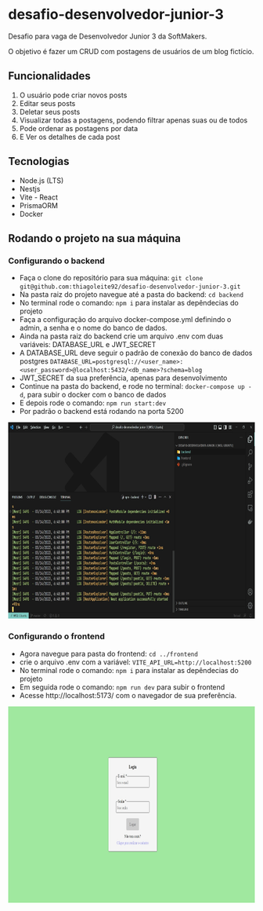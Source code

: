 # desafio-desenvolvedor-junior-3
Desafio para vaga de Desenvolvedor Junior 3 da SoftMakers. 

O objetivo é fazer um CRUD com postagens de usuários de um blog fictício.

## Funcionalidades

1. O usuário pode criar novos posts
2. Editar seus posts
3. Deletar seus posts
4. Visualizar todas a postagens, podendo filtrar apenas suas ou de todos
5. Pode ordenar as postagens por data
6. E Ver os detalhes de cada post

## Tecnologias

- Node.js (LTS)
- Nestjs
- Vite - React
- PrismaORM
- Docker

## Rodando o projeto na sua máquina

### Configurando o backend

- Faça o clone do repositório para sua máquina: `git clone git@github.com:thiagoleite92/desafio-desenvolvedor-junior-3.git`
- Na pasta raiz do projeto navegue até a pasta do backend: `cd backend`
- No terminal rode o comando: `npm i` para instalar as depêndecias do projeto
- Faça a configuração do arquivo docker-compose.yml definindo o admin, a senha e o nome do banco de dados.
- Ainda na pasta raiz do backend crie um arquivo .env com duas variáveis: DATABASE_URL e JWT_SECRET
- A DATABASE_URL deve seguir o padrão de conexão do banco de dados postgres `DATABASE_URL=postgresql://<user_name>:<user_password>@localhost:5432/<db_name>?schema=blog`
- JWT_SECRET da sua preferência, apenas para desenvolvimento
- Continue na pasta do backend, e rode no terminal: `docker-compose up -d`, para subir o docker com o banco de dados
- E depois rode o comando: `npm run start:dev`
- Por padrão o backend está rodando na porta 5200

<img src="https://github.com/thiagoleite92/desafio-desenvolvedor-junior-3/blob/master/images/backend.jpg?raw=true" width="800" height="400">

### Configurando o frontend

- Agora navegue para pasta do frontend: `cd ../frontend`
- crie o arquivo .env com a variável: `VITE_API_URL=http://localhost:5200`
- No terminal rode o comando: `npm i` para instalar as depêndecias do projeto
- Em seguida rode o comando: `npm run dev` para subir o frontend
- Acesse http://localhost:5173/ com o navegador de sua preferência.

<img src="https://github.com/thiagoleite92/desafio-desenvolvedor-junior-3/blob/master/images/frontend.jpg?raw=true" width="800" height="400">
